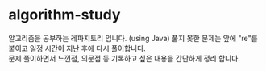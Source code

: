 # algorithm-study
알고리즘을 공부하는 레파지토리 입니다. (using Java) 풀지 못한 문제는 앞에 "re"를 붙이고 일정 시간이 지난 후에 다시 풀이합니다. <br/> 
문제 풀이하면서 느낀점, 의문점 등 기록하고 싶은 내용을 간단하게 정리 합니다.
